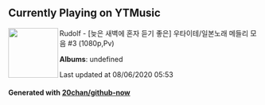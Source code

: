 ## Currently Playing on YTMusic

[<img align="left" width="100" src="https://i.ytimg.com/vi/CIRgpdkD63E/sddefault.jpg?sqp=-oaymwEWCJADEOEBIAQqCghqEJQEGHgg6AJIWg&rs">](https://music.youtube.com/channel/UCLvH0zUVRjU34t6Ekf8-UeA)

Rudolf - [늦은 새벽에 혼자 듣기 좋은] 우타이테/일본노래 메들리 모음 #3 (1080p,Pv)

**Albums**: undefined

Last updated at 08/06/2020 05:53

#### Generated with [20chan/github-now](https://github.com/20chan/github-now)


<!--
**20chan/20chan** is a ✨ _special_ ✨ repository because its `README.md` (this file) appears on your GitHub profile.

Here are some ideas to get you started:

- 🔭 I’m currently working on ...
- 🌱 I’m currently learning ...
- 👯 I’m looking to collaborate on ...
- 🤔 I’m looking for help with ...
- 💬 Ask me about ...
- 📫 How to reach me: ...
- 😄 Pronouns: ...
- ⚡ Fun fact: ...
-->
